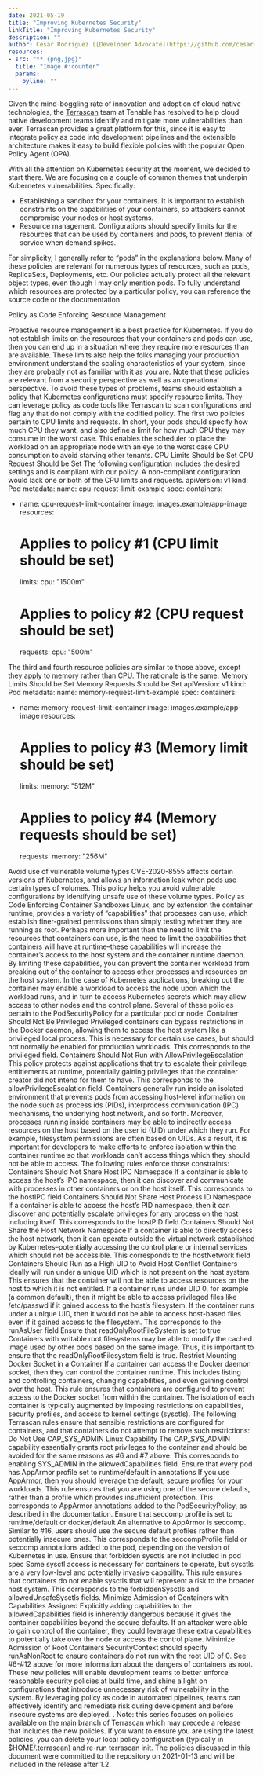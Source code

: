 ```yaml
---
date: 2021-05-19
title: "Improving Kubernetes Security"
linkTitle: "Improving Kubernetes Security"
description: ""
author: Cesar Rodriguez ([Developer Advocate](https://github.com/cesar-rodriguez))
resources:
- src: "**.{png,jpg}"
  title: "Image #:counter"
  params:
    byline: ""
---
```


Given the mind-boggling rate of innovation and adoption of cloud native technologies, the [Terrascan](https://www.accurics.com/products/terrascan/) team at Tenable has resolved to help cloud native development teams identify and mitigate more vulnerabilities than ever.  Terrascan provides a great platform for this, since it is easy to integrate policy as code into development pipelines and the extensible architecture makes it easy to build flexible policies with the popular Open Policy Agent (OPA).

With all the attention on Kubernetes security at the moment, we decided to start there.  We are focusing on a couple of common themes that underpin Kubernetes vulnerabilities.  Specifically:
* Establishing a sandbox for your containers.  It is important to establish constraints on the capabilities of your containers, so attackers cannot compromise your nodes or host systems.
* Resource management.  Configurations should specify limits for the resources that can be used by containers and pods, to prevent denial of service when demand spikes.

For simplicity, I generally refer to “pods” in the explanations below.  Many of these policies are relevant for numerous types of resources, such as pods, ReplicaSets, Deployments, etc.  Our policies actually protect all the relevant object types, even though I may only mention pods.  To fully understand which resources are protected by a particular policy, you can reference the source code or the documentation.

Policy as Code Enforcing Resource Management

Proactive resource management is a best practice for Kubernetes.  If you do not establish limits on the resources that your containers and pods can use, then you can end up in a situation where they require more resources than are available.  These limits also help the folks managing your production environment understand the scaling characteristics of your system, since they are probably not as familiar with it as you are.
Note that these policies are relevant from a security perspective as well as an operational perspective.
To avoid these types of problems, teams should establish a policy that Kubernetes configurations must specify resource limits.  They can leverage policy as code tools like Terrascan to scan configurations and flag any that do not comply with the codified policy.
The first two policies pertain to CPU limits and requests.  In short, your pods should specify how much CPU they want, and also define a limit for how much CPU they may consume in the worst case.  This enables the scheduler to place the workload on an appropriate node with an eye to the worst case CPU consumption to avoid starving other tenants.
CPU Limits Should be Set
CPU Request Should be Set
The following configuration includes the desired settings and is compliant with our policy.  A non-compliant configuration would lack one or both of the CPU limits and requests.
apiVersion: v1
kind: Pod
metadata:
  name: cpu-request-limit-example
spec:
  containers:
  - name: cpu-request-limit-container
    image: images.example/app-image
    resources:
      # Applies to policy #1 (CPU limit should be set)
      limits:
        cpu: "1500m"
      # Applies to policy #2 (CPU request should be set)
      requests:
        cpu: "500m"

The third and fourth resource policies are similar to those above, except they apply to memory rather than CPU.  The rationale is the same.
Memory Limits Should be Set
Memory Requests Should be Set
apiVersion: v1
kind: Pod
metadata:
  name: memory-request-limit-example
spec:
  containers:
  - name: memory-request-limit-container
    image: images.example/app-image
    resources:
     # Applies to policy #3 (Memory limit should be set)
     limits:
       memory: "512M"
     # Applies to policy #4 (Memory requests should be set)
     requests:
       memory: "256M"

Avoid use of vulnerable volume types
CVE-2020-8555 affects certain versions of Kubernetes, and allows an information leak when pods use certain types of volumes. This policy helps you avoid vulnerable configurations by identifying unsafe use of these volume types.
Policy as Code Enforcing Container Sandboxes
Linux, and by extension the container runtime, provides a variety of “capabilities” that processes can use, which establish finer-grained permissions than simply testing whether they are running as root.  Perhaps more important than the need to limit the resources that containers can use, is the need to limit the capabilities that containers will have at runtime–these capabilities will increase the container’s access to the host system and the container runtime daemon.  By limiting these capabilities, you can prevent the container workload from breaking out of the container to access other processes and resources on the host system.
In the case of Kubernetes applications, breaking out the container may enable a workload to access the node upon which the workload runs, and in turn to access Kubernetes secrets which may allow access to other nodes and the control plane.
Several of these policies pertain to the PodSecurityPolicy for a particular pod or node:
Container Should Not Be Privileged
Privileged containers can bypass restrictions in the Docker daemon, allowing them to access the host system like a privileged local process.  This is necessary for certain use cases, but should not normally be enabled for production workloads.
This corresponds to the privileged field.
Containers Should Not Run with AllowPrivilegeEscalation
This policy protects against applications that try to escalate their privilege entitlements at runtime, potentially gaining privileges that the container creator did not intend for them to have.
This corresponds to the allowPrivilegeEscalation field.
Containers generally run inside an isolated environment that prevents pods from accessing host-level information on the node such as process ids (PIDs), interprocess communication (IPC) mechanisms, the underlying host network, and so forth.  Moreover, processes running inside containers may be able to indirectly access resources on the host based on the user id (UID) under which they run.  For example, filesystem permissions are often based on UIDs.  As a result, it is important for developers to make efforts to enforce isolation within the container runtime so that workloads can’t access things which they should not be able to access.  The following rules enforce those constraints: 
Containers Should Not Share Host IPC Namespace
If a container is able to access the host’s IPC namespace, then it can discover and communicate with processes in other containers or on the host itself.
This corresponds to the hostIPC field
Containers Should Not Share Host Process ID Namespace
If a container is able to access the host’s PID namespace, then it can discover and potentially escalate privileges for any process on the host including itself.
This corresponds to the hostPID field
Containers Should Not Share the Host Network Namespace
If a container is able to directly access the host network, then it can operate outside the virtual network established by Kubernetes–potentially accessing the control plane or internal services which should not be accessible.
This corresponds to the hostNetwork field
Containers Should Run as a High UID to Avoid Host Conflict
Containers ideally will run under a unique UID which is not present on the host system.  This ensures that the container will not be able to access resources on the host to which it is not entitled.  If a container runs under UID 0, for example (a common default), then it might be able to access privileged files like /etc/passwd if it gained access to the host’s filesystem.  If the container runs under a unique UID, then it would not be able to access host-based files even if it gained access to the filesystem.
This corresponds to the runAsUser field
Ensure that readOnlyRootFileSystem is set to true
Containers with writable root filesystems may be able to modify the cached image used by other pods based on the same image.  Thus, it is important to ensure that the readOnlyRootFilesystem field is true.
Restrict Mounting Docker Socket in a Container
If a container can access the Docker daemon socket, then they can control the container runtime.  This includes listing and controlling containers, changing capabilities, and even gaining control over the host.  This rule ensures that containers are configured to prevent access to the Docker socket from within the container.
The isolation of each container is typically augmented by imposing restrictions on capabilities, security profiles, and access to kernel settings (sysctls).  The following Terrascan rules ensure that sensible restrictions are configured for containers, and that containers do not attempt to remove such restrictions:
Do Not Use CAP_SYS_ADMIN Linux Capability
The CAP_SYS_ADMIN capability essentially grants root privileges to the container and should be avoided for the same reasons as #6 and #7 above.
This corresponds to enabling SYS_ADMIN in the allowedCapabilities field.
Ensure that every pod has AppArmor profile set to runtime/default in annotations
If you use AppArmor, then you should leverage the default, secure profiles for your workloads.  This rule ensures that you are using one of the secure defaults, rather than a profile which provides insufficient protection.
This corresponds to AppArmor annotations added to the PodSecurityPolicy, as described in the documentation.
Ensure that seccomp profile is set to runtime/default or docker/default
An alternative to AppArmor is seccomp.  Similar to #16, users should use the secure default profiles rather than potentially insecure ones.
This corresponds to the seccompProfile field or seccomp annotations added to the pod, depending on the version of Kubernetes in use.
Ensure that forbidden sysctls are not included in pod spec
Some sysctl access is necessary for containers to operate, but sysctls are a very low-level and potentially invasive capability.  This rule ensures that containers do not enable sysctls that will represent a risk to the broader host system.
This corresponds to the forbiddenSysctls and allowedUnsafeSysctls fields.
Minimize Admission of Containers with Capabilities Assigned
Explicitly adding capabilities to the allowedCapabilities field is inherently dangerous because it gives the container capabilities beyond the secure defaults.  If an attacker were able to gain control of the container, they could leverage these extra capabilities to potentially take over the node or access the control plane.
Minimize Admission of Root Containers
SecurityContext should specify runAsNonRoot to ensure containers do not run with the root UID of 0.  See #6-#12 above for more information about the dangers of containers as root.
These new policies will enable development teams to better enforce reasonable security policies at build time, and shine a light on configurations that introduce unnecessary risk of vulnerability in the system.  By leveraging policy as code in automated pipelines, teams can effectively identify and remediate risk during development and before insecure systems are deployed.
.
Note: this series focuses on policies available on the main branch of Terrascan which may precede a release that includes the new policies.  If you want to ensure you are using the latest policies, you can delete your local policy configuration (typically in $HOME/.terrascan) and re-run terrascan init.  The policies discussed in this document were committed to the repository on 2021-01-13 and will be included in the release after 1.2.

